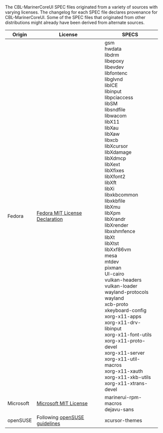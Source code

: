 The CBL-MarinerCoreUI SPEC files originated from a variety of sources with varying licenses. The changelog for each SPEC file declares provenance for CBL-MarinerCoreUI. Some of the SPEC files that originated from other distributions might already have been derived from alternate sources.

| Origin    | License                           |   SPECS    |
|-----------|-----------------------------------|------------|
| Fedora    | [Fedora MIT License Declaration](https://fedoraproject.org/wiki/Licensing:Main?rd=Licensing#License_of_Fedora_SPEC_Files) |  gsm <br> hwdata <br> libdrm <br> libepoxy <br> libevdev <br> libfontenc <br> libglvnd <br> libICE <br> libinput <br> libpciaccess <br> libSM <br> libsndfile <br> libwacom <br> libX11 <br> libXau <br> libXaw <br> libxcb <br> libXcursor <br> libXdamage <br> libXdmcp <br> libXext <br> libXfixes <br> libXfont2 <br> libXft <br> libXi <br> libxkbcommon <br> libxkbfile <br> libXmu <br> libXpm <br> libXrandr <br> libXrender <br> libxshmfence <br> libXt <br> libXtst <br> libXxf86vm <br> mesa <br> mtdev <br> pixman <br> UI-cairo <br> vulkan-headers <br> vulkan-loader <br> wayland-protocols <br> wayland <br> xcb-proto <br> xkeyboard-config <br> xorg-x11-apps <br> xorg-x11-drv-libinput <br> xorg-x11-font-utils <br> xorg-x11-proto-devel <br> xorg-x11-server <br> xorg-x11-util-macros <br> xorg-x11-xauth <br> xorg-x11-xkb-utils <br> xorg-x11-xtrans-devel <br> |
| Microsoft | [Microsoft MIT License](/LICENSES-AND-NOTICES/LICENSE.md) | marinerui-rpm-macros <br> dejavu-sans |
| openSUSE  | Following [openSUSE guidelines](https://en.opensuse.org/openSUSE:Specfile_guidelines#Specfile_Licensing) |  xcursor-themes <br> |
